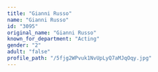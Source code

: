 ```yaml
---
title: "Gianni Russo"
name: "Gianni Russo"
id: "3095"
original_name: "Gianni Russo"
known_for_department: "Acting"
gender: "2"
adult: "false"
profile_path: "/5fjg2WPvuk1NvUpLyQ7aMJqOqy.jpg"
---
```

